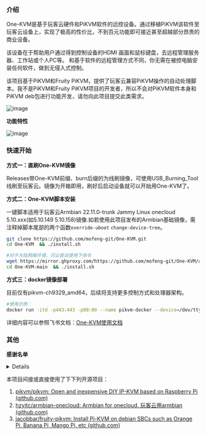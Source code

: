 ### 介绍

One-KVM是基于玩客云硬件和PiKVM软件的远控设备。通过移植PiKVM该软件至玩客云设备上，实现了极高的性价比，不到百元功能即可接近甚至超越部分昂贵的商业设备。

该设备在于帮助用户通过得到控制设备的HDMI 画面和鼠标键盘，去远程管理服务器、工作站或个人PC等。 和基于软件的远程管理方式不同，你无需在被控电脑安装任何软件，做到无侵入式控制。

该项目基于PiKVM和Fruity PiKVM，提供了玩客云兼容PiKVM操作的自动处理脚本。我不是PiKVM和Fruity PiKVM项目的开发者，所以不会对PiKVM软件本身和PiKVM deb包进行功能开发，请勿向此项目提交此类需求。

![image](https://github.com/mofeng-git/One-KVM/assets/62919083/ec7e049f-ca6c-426f-bfa4-314536965db0)

**功能特性**

![image](https://github.com/mofeng-git/One-KVM/assets/62919083/1e9305ee-fd9e-4e4c-ba25-141a924fef29)

### 快速开始

**方式一：直刷One-KVM镜像**

Releases带One-KVM前缀、burn后缀的为线刷镜像，可使用USB_Burning_Tool线刷至玩客云。镜像为开箱即用，刷好后启动设备就可以开始用One-KVM了。

**方式二：One-KVM脚本安装**

一键脚本适用于玩客云Armbian 22.11.0-trunk Jammy Linux onecloud 5.10.xxx(如5.10.149 5.10.158)镜像.如若使用此项目发布的Armbian基础镜像，需注释掉脚本尾部的两个函数`override-uboot` `change-device-tree`。

```bash
git clone https://github.com/mofeng-git/One-KVM.git
cd One-KVM  && ./install.sh

#对于大陆网络环境，可以尝试使用下命令
wget https://mirror.ghproxy.com/https://github.com/mofeng-git/One-KVM/archive/refs/heads/main.zip -o One-KVM-main.zip && unzip One-KVM-main.zip
cd One-KVM-main  && ./install.sh
```
**方式三：docker镜像部署**

目前仅有pikvm-ch9329_amd64，后续将支持更多控制方式和处理器架构。
```bash
#使用示例：
docker run -itd -p443:443 -p80:80 --name pikvm-docker --device=/dev/ttyUSB0:/dev/kvmd-hid --device=/dev/video0:/dev/kvmd-video pikvm-ch9329:0.61
```

详细内容可以参照飞书文档：[One-KVM使用文档](https://p1b237lu9xm.feishu.cn/drive/folder/IsOifWmMKlzYpRdWfcocI7jdnQA?from=from_copylink)

### 其他

**感谢名单**

<details>

H_xiaoming

0蓝蓝0

fairybl

Will

浩龙

自.知

观棋不语٩ ི۶

以及各位讨论交流的网友
</details>

本项目间接或直接使用了下下列开源项目：
1. [pikvm/pikvm: Open and inexpensive DIY IP-KVM based on Raspberry Pi (github.com)](https://github.com/pikvm/pikvm)
2. [hzyitc/armbian-onecloud: Armbian for onecloud. 玩客云用armbian (github.com)](https://github.com/hzyitc/armbian-onecloud/)
3. [jacobbar/fruity-pikvm: Install Pi-KVM on debian SBCs such as Orange Pi, Banana Pi, Mango Pi, etc (github.com)](https://github.com/jacobbar/fruity-pikvm)

   

